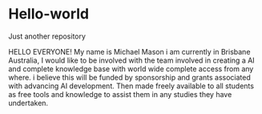 # Hello-world
Just another repository 
 
 HELLO EVERYONE! 
                 My name is Michael Mason i am currently in Brisbane Australia,
I would like to be involved with the team involved in creating a AI and complete knowledge base with world wide complete access from any where. i believe this will be funded by sponsorship and grants associated with advancing AI development. Then made freely available to all students as free tools and knowledge to assist them in any studies they have undertaken.
